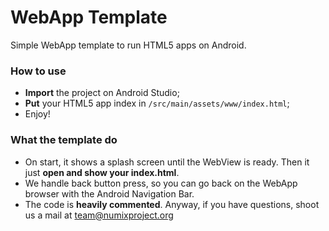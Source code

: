 WebApp Template
===============

Simple WebApp template to run HTML5 apps on Android.

### How to use
- **Import** the project on Android Studio;
- **Put** your HTML5 app index in `/src/main/assets/www/index.html`;
- Enjoy!

### What the template do
- On start, it shows a splash screen until the WebView is ready. Then it just **open and show your index.html**.
- We handle back button press, so you can go back on the WebApp browser with the Android Navigation Bar. 
- The code is **heavily commented**. Anyway, if you have questions, shoot us a mail at team@numixproject.org
